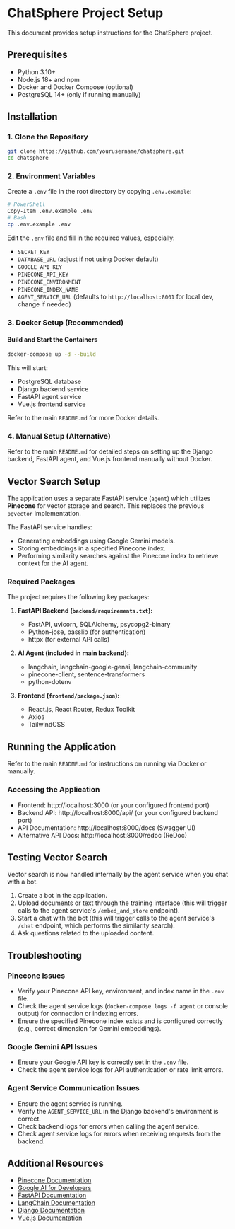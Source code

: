 # ChatSphere Project Setup

This document provides setup instructions for the ChatSphere project.

## Prerequisites

- Python 3.10+ 
- Node.js 18+ and npm
- Docker and Docker Compose (optional)
- PostgreSQL 14+ (only if running manually)

## Installation

### 1. Clone the Repository

```bash
git clone https://github.com/yourusername/chatsphere.git
cd chatsphere
```

### 2. Environment Variables

Create a `.env` file in the root directory by copying `.env.example`:

```bash
# PowerShell
Copy-Item .env.example .env
# Bash
cp .env.example .env
```

Edit the `.env` file and fill in the required values, especially:
- `SECRET_KEY`
- `DATABASE_URL` (adjust if not using Docker default)
- `GOOGLE_API_KEY`
- `PINECONE_API_KEY`
- `PINECONE_ENVIRONMENT`
- `PINECONE_INDEX_NAME`
- `AGENT_SERVICE_URL` (defaults to `http://localhost:8001` for local dev, change if needed)

### 3. Docker Setup (Recommended)

#### Build and Start the Containers

```bash
docker-compose up -d --build
```

This will start:
- PostgreSQL database
- Django backend service
- FastAPI agent service
- Vue.js frontend service

Refer to the main `README.md` for more Docker details.

### 4. Manual Setup (Alternative)

Refer to the main `README.md` for detailed steps on setting up the Django backend, FastAPI agent, and Vue.js frontend manually without Docker.

## Vector Search Setup

The application uses a separate FastAPI service (`agent`) which utilizes **Pinecone** for vector storage and search. This replaces the previous `pgvector` implementation.

The FastAPI service handles:
- Generating embeddings using Google Gemini models.
- Storing embeddings in a specified Pinecone index.
- Performing similarity searches against the Pinecone index to retrieve context for the AI agent.

### Required Packages

The project requires the following key packages:

1. **FastAPI Backend (`backend/requirements.txt`):**
   - FastAPI, uvicorn, SQLAlchemy, psycopg2-binary
   - Python-jose, passlib (for authentication)
   - httpx (for external API calls)

2. **AI Agent (included in main backend):**
   - langchain, langchain-google-genai, langchain-community
   - pinecone-client, sentence-transformers
   - python-dotenv

3. **Frontend (`frontend/package.json`):**
   - React.js, React Router, Redux Toolkit
   - Axios
   - TailwindCSS

## Running the Application

Refer to the main `README.md` for instructions on running via Docker or manually.

### Accessing the Application

- Frontend: http://localhost:3000 (or your configured frontend port)
- Backend API: http://localhost:8000/api/ (or your configured backend port)
- API Documentation: http://localhost:8000/docs (Swagger UI)
- Alternative API Docs: http://localhost:8000/redoc (ReDoc)

## Testing Vector Search

Vector search is now handled internally by the agent service when you chat with a bot.

1. Create a bot in the application.
2. Upload documents or text through the training interface (this will trigger calls to the agent service's `/embed_and_store` endpoint).
3. Start a chat with the bot (this will trigger calls to the agent service's `/chat` endpoint, which performs the similarity search).
4. Ask questions related to the uploaded content.

## Troubleshooting

### Pinecone Issues

- Verify your Pinecone API key, environment, and index name in the `.env` file.
- Check the agent service logs (`docker-compose logs -f agent` or console output) for connection or indexing errors.
- Ensure the specified Pinecone index exists and is configured correctly (e.g., correct dimension for Gemini embeddings).

### Google Gemini API Issues

- Ensure your Google API key is correctly set in the `.env` file.
- Check the agent service logs for API authentication or rate limit errors.

### Agent Service Communication Issues

- Ensure the agent service is running.
- Verify the `AGENT_SERVICE_URL` in the Django backend's environment is correct.
- Check backend logs for errors when calling the agent service.
- Check agent service logs for errors when receiving requests from the backend.

## Additional Resources

- [Pinecone Documentation](https://docs.pinecone.io/)
- [Google AI for Developers](https://ai.google.dev/)
- [FastAPI Documentation](https://fastapi.tiangolo.com/)
- [LangChain Documentation](https://python.langchain.com/)
- [Django Documentation](https://docs.djangoproject.com/)
- [Vue.js Documentation](https://vuejs.org/guide/introduction.html) 